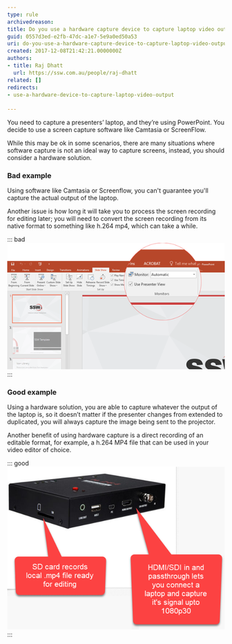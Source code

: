 ```yaml
---
type: rule
archivedreason: 
title: Do you use a hardware capture device to capture laptop video output?
guid: 0557d3ed-e2fb-47dc-a1e7-5e9a0ed50a53
uri: do-you-use-a-hardware-capture-device-to-capture-laptop-video-output
created: 2017-12-08T21:42:21.0000000Z
authors:
- title: Raj Dhatt
  url: https://ssw.com.au/people/raj-dhatt
related: []
redirects:
- use-a-hardware-device-to-capture-laptop-video-output

---
```


You need to capture a presenters’ laptop, and they’re using PowerPoint. You decide to use a screen capture software like Camtasia or ScreenFlow.

While this may be ok in some scenarios, there are many situations where software capture is not an ideal way to capture screens, instead, you should consider a hardware solution.

<!--endintro-->

### Bad example 


Using software like Camtasia or Screenflow, you can't guarantee you'll capture the actual output of the laptop.

Another issue is how long it will take you to process the screen recording for editing later; you will need to convert the screen recording from its native format to something like h.264 mp4, which can take a while.


::: bad  
![Figure: Bad Example - Presenters View in PowerPoint auto changes the screen mode to 'Extended'](using-capture-hardware-bad.png)  
:::

### Good example

Using a hardware solution, you are able to capture whatever the output of the laptop is, so it doesn’t matter if the presenter changes from extended to duplicated, you will always capture the image being sent to the projector.

Another benefit of using hardware capture is a direct recording of an editable format, for example, a h.264 MP4 file that can be used in your video editor of choice.


::: good  
![Figure: Good Example - Hardware capture lets you record exactly what you want, and is ready for editing](using-capture-hardware-good.png)  
:::
